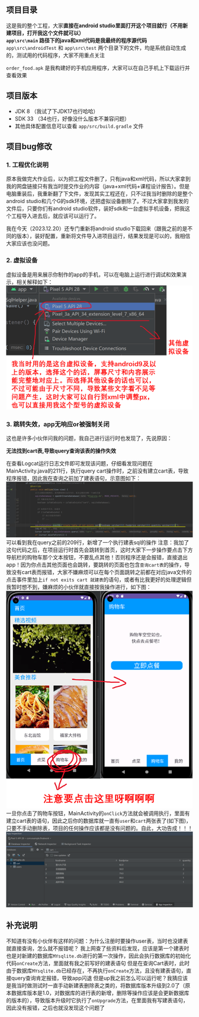 ## 项目目录
这是我的整个工程，大家**直接在android studio里面打开这个项目就行（不用新建项目，打开我这个文件就可以）**  
**`app\src\main` 路径下的java和xml代码是我最终的程序源代码**  
`app\src\androidTest` 和 `app\src\test` 两个目录下的文件，均是系统自动生成的，测试用的代码程序，大家不用重点关注

`order_food.apk` 是我构建好的手机应用程序，大家可以在自己手机上下载运行并查看效果

## 项目版本
- JDK 8  （我试了下JDK17也行哈哈）
- SDK 33 （34也行，好像没什么版本不兼容问题）
- 其他具体配置信息可以查看 `app/src/build.gradle` 文件

## 项目bug修改
### 1. 工程优化说明
原本我做完大作业后，以为把工程文件删了，只有java和xml代码，所以大家拿到我的网盘链接只有我当时提交作业的内容（java+xml代码+课程设计报告）。但是电脑重装后，我重新翻了下文件，发现其实工程还在，只不过我当时删除的是整个android studio和几个G的sdk环境，还把虚拟设备删除了。不过大家拿到我发的文件后，只要你们有android studio软件，装好sdk和一台虚拟手机设备，把我这个工程导入进去后，就应该可以运行了。

我在今天（2023.12.20）还专门重新将android studio下载回来（跟我之前的是不同的版本），装好配置，重新将文件导入进项目运行，结果发现是可以的，我相信大家应该也没问题。

### 2. 虚拟设备
虚拟设备是用来展示你制作的app的手机，可以在电脑上运行进行调试和效果演示，相关解释如下：
![images](virtual_device.png)

### 3. 跳转失效，app无响应or被强制关闭
这也是许多小伙伴问我的问题，我自己进行运行时也发现了，先说原因：

**无法找到cart表,导致query查询该表的操作失效**

在查看Logcat运行日志文件即可发现该问题，仔细看发现问题在MainActivity.java的211行，执行query cart操作时，之前没有建立cart表，导致程序报错，因此我在查询之前加了建表语句，示意图如下：
![images](create_cart.png)
可以看到我在query之前的209行，新增了一个执行建表sql的操作
注意：我加了这句代码之后，在项目运行时首先会跳转到首页，这时大家下一步操作要点击下方导航栏的购物车那个文本按钮，不要乱点其他！否则程序还是会报错，直接退出app！因为你点击其他页面也会跳转，要跳转的页面也包含`查询cart表`的操作，导致没有cart表而报错，大家不嫌麻烦可以在每个页面跳转之前都在对应java文件的点击事件里加上`if not exits cart 就建表`的语句，或者有比我更好的处理逻辑但我暂时想不到，嫌麻烦的小伙伴就直接按我操作进行，如下图：
![images](to_cart.png)
一旦你点击了购物车按钮，MainActivity的`onClick`方法就会被调用执行，里面有建立cart表的语句，因此之后你的数据库就一直有`user`和`cart`两张表了(如下图)，只要不手动删除表，项目的任何操作应该都是没有问题的。自此，大功告成！！！
![images](database.png)
## 补充说明
不知道有没有小伙伴有这样的问题：为什么注册时要操作user表，当时也没建表就直接查询，怎么就不报错呢？
我上网查了些资料后发现，应该是第一个建表时也是对新建的数据库`MYsqlite.db`进行的第一次操作，因此会执行数据库的初始化代码`onCreate`方法，里面就有我之前写好的建表语句
但是在查询Cart表时，此时由于数据库`MYsqlite.db`已经存在，不再执行`onCreate`方法，且没有建表语句，直接query查询肯定报错，导致app闪退
但是up我之前怎么可以运行呢？我猜应该是我当时做测试时一直手动新建表删除表之类的，将数据库版本升级到2.0了（原本数据库版本是1.0，对数据库的进行表的新增，删除等操作应该是会更新数据库的版本的），导致版本升级时它执行了`onUpgrade`方法，在里面我有写建表语句，因此没有报错，之后也就没发现这个问题了